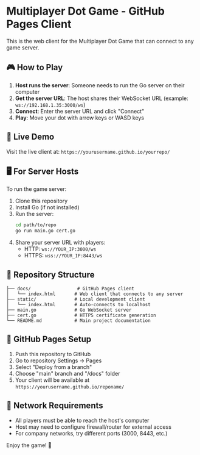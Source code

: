 # Multiplayer Dot Game - GitHub Pages Client

This is the web client for the Multiplayer Dot Game that can connect to any game server.

## 🎮 How to Play

1. **Host runs the server**: Someone needs to run the Go server on their computer
2. **Get the server URL**: The host shares their WebSocket URL (example: `ws://192.168.1.35:3000/ws`)
3. **Connect**: Enter the server URL and click "Connect"
4. **Play**: Move your dot with arrow keys or WASD keys

## 🔗 Live Demo

Visit the live client at: `https://yourusername.github.io/yourrepo/`

## 🖥️ For Server Hosts

To run the game server:

1. Clone this repository
2. Install Go (if not installed)
3. Run the server:
   ```bash
   cd path/to/repo
   go run main.go cert.go
   ```
4. Share your server URL with players:
   - HTTP: `ws://YOUR_IP:3000/ws`
   - HTTPS: `wss://YOUR_IP:8443/ws`

## 📁 Repository Structure

```
├── docs/                 # GitHub Pages client
│   └── index.html       # Web client that connects to any server
├── static/              # Local development client
│   └── index.html       # Auto-connects to localhost
├── main.go              # Go WebSocket server
├── cert.go              # HTTPS certificate generation
└── README.md            # Main project documentation
```

## 🚀 GitHub Pages Setup

1. Push this repository to GitHub
2. Go to repository Settings → Pages
3. Select "Deploy from a branch"
4. Choose "main" branch and "/docs" folder
5. Your client will be available at `https://yourusername.github.io/reponame/`

## 🔧 Network Requirements

- All players must be able to reach the host's computer
- Host may need to configure firewall/router for external access
- For company networks, try different ports (3000, 8443, etc.)

Enjoy the game! 🎯
